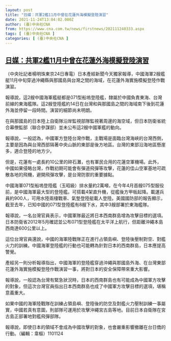 ```yaml
---
layout: post
title: "日媒：共軍2艦11月中曾在花蓮外海模擬登陸演習"
date: 2021-11-24T13:04:02.000Z
author: (臺)中央社CNA
from: https://www.cna.com.tw/news/firstnews/202111240333.aspx
tags: [ (臺)中央社CNA ]
categories: [ (臺)中央社CNA ]
---
```

<!--1637759042000-->
[日媒：共軍2艦11月中曾在花蓮外海模擬登陸演習](https://www.cna.com.tw/news/firstnews/202111240333.aspx)
------

<div>
<div></div><div><p>（中央社記者楊明珠東京24日專電）日本產經新聞今天獨家報導，中國海軍2艘艦艇11月中旬穿過沖繩縣與那國島與台灣之間的海域，在花蓮外海實施模擬登陸作戰演習。</p><p>報導說，這2艘中國海軍艦艇都是071型船塢登陸艦，隸屬於中國負責東海、台灣前線的東海艦隊。這2艘登陸艦約14日在台灣和與那國島之間的海域南下後到花蓮外海並停留一段時間。演習的細節尚未明朗。</p><p>在與那國島的日本陸上自衛隊沿岸監視部隊監視著周邊的海空域，但日本防衛省統合幕僚監部（聯合參謀部）並未公布這2艘中國軍艦的動向。</p><p>報導說，一般認為，中國軍方登陸台灣作戰，主戰場是面臨台灣海峽的台灣西側，主要是因為與台灣西部隔著中央山脈的東部是後方地區。台灣的東部沿海地區懸崖多，適合登陸的地方少。</p><p>但是，花蓮有一處長約10公里的碎石灘，也有軍民合用的花蓮空軍機場。此外，中國如果侵略台灣，作戰初期可能會有彈道飛彈等攻擊，花蓮的佳山空軍基地可疏散各地的飛機，避開飛彈攻擊，是台灣防禦的重要據點。</p><p>中國海軍071型船塢登陸艦（玉昭級）排水量約2萬噸，在今年4月首艘075型服役前，是中國海軍最大型的登陸艦。可搭載4架直升機，從艦後方甲板起降。載運兵員約900人，可用水陸兩棲戰車、氣墊登陸艇載人登陸。美國國防部的報告顯示，截至去年，已知中國的071型登陸艦有8艘下水，其中3艘部署於東海艦隊。</p><p>報導說，一名台灣官員表示，中國軍隊最近將日本西南群島增為攻擊目標的選項。日本防衛省2012年5月確認並公布071型登陸艦在太平洋上航行，但距離沖繩本島西南達600公里以上。</p><p>這位台灣官員還說，中國的海軍陸戰隊正在進行占領島嶼、登陸後壓制對空、對艦火力的訓練。中國海軍登陸艦的行動也可能轉為針對日本的西南群島，日本應提高警覺。</p><p>產經另一則分析報導指出，中國海軍的登陸艦穿過沖繩與那國島外海、在台灣東部花蓮外海實施模擬登陸作戰演習一事，將對日本的安全保障帶來重大影響。</p><p>報導說，一般認為台灣有緊急狀況時，日本的西南群島也有可能成為中國軍方攻擊的對象，但這次台灣官員指出日本西南群島也成了中國軍方攻擊目標的選項，堪稱意義重大。</p><p>如果中國的海軍陸戰隊在訓練占領島嶼、登陸後的防空及對艦火力壓制訓練一事屬實，中國若真有意圖，則部隊可運用於攻擊沖繩宮古島等地。目前日本自衛隊在宮古島正部署地對艦飛彈部隊。</p><p>報導說，即使日本的領域不會成為中國攻擊的對象，也會嚴重影響撤離在台日僑的行動。（編輯：韋樞）1101124</p></div>
</div>
